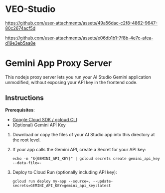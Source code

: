 # **VEO-Studio**

https://github.com/user-attachments/assets/49a56dac-c2f8-4862-9647-80c2674acf5d

https://github.com/user-attachments/assets/e06db1b1-7f8b-4e7c-afea-d19e3eb5aa8e


# Gemini App Proxy Server

This nodejs proxy server lets you run your AI Studio Gemini application unmodified, without exposing your API key in the frontend code.


## Instructions

**Prerequisites**:
- [Google Cloud SDK / gcloud CLI](https://cloud.google.com/sdk/docs/install)
- (Optional) Gemini API Key

1. Download or copy the files of your AI Studio app into this directory at the root level.
2. If your app calls the Gemini API, create a Secret for your API key:
     ```
     echo -n "${GEMINI_API_KEY}" | gcloud secrets create gemini_api_key --data-file=-
     ```

3.  Deploy to Cloud Run (optionally including API key):
    ```
    gcloud run deploy my-app --source=. --update-secrets=GEMINI_API_KEY=gemini_api_key:latest
    ```
